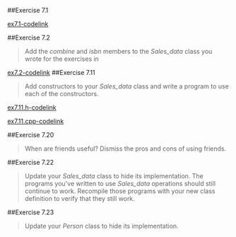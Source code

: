 ##Exercise 7.1

[ex7.1-codelink](exercise7.01.cpp)

##Exercise 7.2

> Add the *combine* and *isbn* members to the *Sales_data* class you wrote for the exercises in

[ex7.2-codelink](exercise7.02.cpp)
##Exercise 7.11

> Add constructors to your *Sales_data* class and write a program to use each of the constructors.

[ex7.11.h-codelink](exercise7.11.h)

[ex7.11.cpp-codelink](exercise7.11.cpp)

##Exercise 7.20

> When are friends useful? Dismiss the pros and cons of using friends.

##Exercise 7.22

> Update your *Sales_data* class to hide its implementation. The programs you've written to use *Sales_data* operations
> should still continue to work. Recompile those programs with your new class definition to verify that they still work.

##Exercise 7.23

> Update your *Person* class to hide its implementation.


